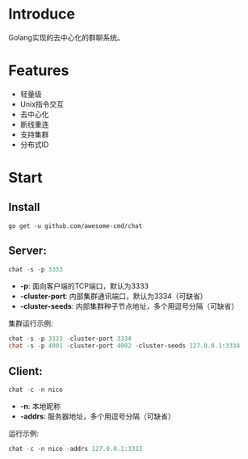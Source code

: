 # Introduce
Golang实现的去中心化的群聊系统。
# Features
 - 轻量级
 - Unix指令交互
 - 去中心化
 - 断线重连
 - 支持集群
 - 分布式ID
# Start
## Install
```golang
go get -u github.com/awesome-cmd/chat
```
## Server:
```powershell
chat -s -p 3333
```
 - **-p**: 面向客户端的TCP端口，默认为3333
 - **-cluster-port**: 内部集群通讯端口，默认为3334（可缺省）
 - **-cluster-seeds**: 内部集群种子节点地址，多个用逗号分隔（可缺省）

集群运行示例:
```powershell
chat -s -p 3333 -cluster-port 3334
chat -s -p 4001 -cluster-port 4002 -cluster-seeds 127.0.0.1:3334
```
## Client:
```powershell
chat -c -n nico
```
 - **-n**: 本地昵称
 - **-addrs**: 服务器地址，多个用逗号分隔（可缺省）
 
运行示例:
```powershell
chat -c -n nico -addrs 127.0.0.1:3333
```

